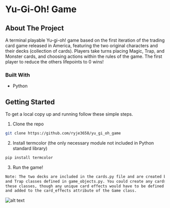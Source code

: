 # Yu-Gi-Oh! Game

<!-- ABOUT THE PROJECT -->
## About The Project


A terminal playable Yu-gi-oh! game based on the first iteration of the trading card game released in America, 
featuring the two original characters and their decks (collection of cards). Players take turns placing
Magic, Trap, and Monster cards, and choosing actions within the rules of the game. The first player to reduce
the others lifepoints to 0 wins!


### Built With

* Python


<!-- GETTING STARTED -->
## Getting Started
To get a local copy up and running follow these simple steps.

1. Clone the repo
```sh
git clone https://github.com/ryje3658/yu_gi_oh_game
```
2. Install termcolor (the only necessary module not included in Python standard library)
```sh
pip install termcolor
```
3. Run the game!
```sh
Note: The two decks are included in the cards.py file and are created by making instances of the Monster, Magic,
and Trap classes defined in game_objects.py. You could create any cards you wanted by creating instances of
these classes, though any unique card effects would have to be defined in the cards.py file as their own functions
and added to the card_effects attribute of the Game class.
```


![alt text](https://github.com/ryje3658/yu_gi_oh_game/blob/master/yugioh_demo_smaller.gif "Game Demo")
